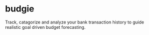 # budgie
Track, catagorize and analyze your bank transaction history to guide realistic goal driven budget forecasting.
